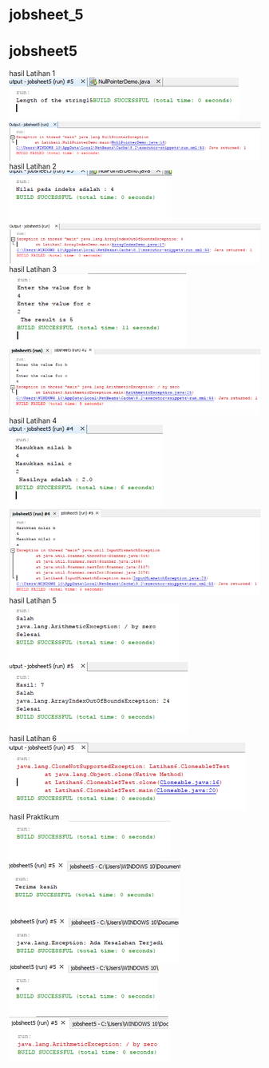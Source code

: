 # jobsheet_5
# jobsheet5
hasil Latihan 1<br>
![alt text](https://github.com/mesati/jobsheet_5/blob/master/1a.PNG)
<br>
![alt text](https://github.com/mesati/jobsheet_5/blob/master/1.PNG)
<br>
hasil Latihan 2<br>
![alt text](https://github.com/mesati/jobsheet_5/blob/master/2a.PNG)
<br>
![alt text](https://github.com/mesati/jobsheet_5/blob/master/2.PNG)
<br>
hasil Latihan 3<br>
![alt text](https://github.com/mesati/jobsheet_5/blob/master/3.2.PNG)
<br>
![alt text](https://github.com/mesati/jobsheet_5/blob/master/3.4.PNG)
<br>
hasil Latihan 4<br>
![alt text](https://github.com/mesati/jobsheet_5/blob/master/4a.png)
<br>
![alt text](https://github.com/mesati/jobsheet_5/blob/master/4b.PNG)
<br>
hasil Latihan 5<br>
![alt text](https://github.com/mesati/jobsheet_5/blob/master/5a.PNG)
<br>
![alt text](https://github.com/mesati/jobsheet_5/blob/master/5b.PNG)
<br>
hasil Latihan 6<br>
![alt text](https://github.com/mesati/jobsheet_5/blob/master/6.PNG)
<br>
hasil Praktikum<br>
![alt text](https://github.com/mesati/jobsheet_5/blob/master/catch.PNG)
<br>
![alt text](https://github.com/mesati/jobsheet_5/blob/master/finaly.PNG)
<br>
![alt text](https://github.com/mesati/jobsheet_5/blob/master/throw.PNG)
<br>
![alt text](https://github.com/mesati/jobsheet_5/blob/master/throws.PNG)
<br>
![alt text](https://github.com/mesati/jobsheet_5/blob/master/try.PNG)
<br>
